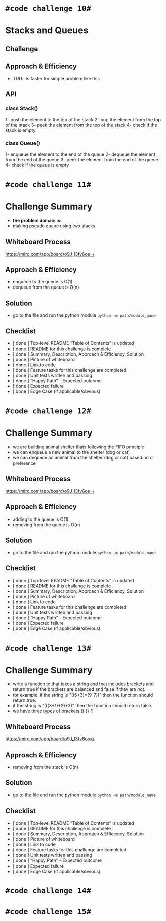 
# **```#code challenge 10#```**

# Stacks and Queues
<!-- we are implementing stack and queue here then we are writing tests to check our work-->

## Challenge
<!-- implementing stack and queue -->

## Approach & Efficiency
<!-- What approach did you take? Why? What is the Big O space/time for this approach? -->
- TDD: its faster for simple problem like this

## API
<!-- Description of each method publicly available to your Stack and Queue-->

### class Stack()

1- push the element to the top of the stack
2- pop the element from the top of the stack
3- peek the element from the top of the stack
4- check if the stack is empty

### class Queue()

1- enqueue the element to the end of the queue
2- dequeue the element from the end of the queue
3- peek the element from the end of the queue
4- check if the queue is empty

</hr>

# **```#code challenge 11#```**
# Challenge Summary
<!-- Description of the challenge -->
- **the problem domain is:**
- making pseudo queue using two stacks
## Whiteboard Process
<!-- Embedded whiteboard image -->
<https://miro.com/app/board/o9J_l3fv6os=/>

<!-- ![Miro Board](asserts/codechallenge12/code.png) -->
## Approach & Efficiency
<!-- What approach did you take? Why? What is the Big O space/time for this approach? -->
- enqueue to the queue is O(1)
- dequeue from the queue is O(n)

## Solution
<!-- Show how to run your code, and examples of it in action -->
- go to the file and run the python module
```python -m path/module_name```

## Checklist

- [ done ] Top-level README “Table of Contents” is updated
- [ done ] README for this challenge is complete
- [ done ] Summary, Description, Approach & Efficiency, Solution
- [ done ] Picture of whiteboard
- [ done ] Link to code
- [ done ] Feature tasks for this challenge are completed
- [ done ] Unit tests written and passing
- [ done ] “Happy Path” - Expected outcome
- [ done ] Expected failure
- [ done ] Edge Case (if applicable/obvious)

</hr>

# **```#code challenge 12#```**

# Challenge Summary
<!-- Description of the challenge -->
- we are building animal shelter thats following the FIFO principle
- we can enqueue a new animal to the shelter (dog or cat)
- we can dequeue an animal from the shelter (dog or cat) based on or preference

## Whiteboard Process
<!-- Embedded whiteboard image -->
<https://miro.com/app/board/o9J_l3fv6os=/>

<!-- ![Miro Board](asserts/codechallenge12/code.png) -->
## Approach & Efficiency
<!-- What approach did you take? Why? What is the Big O space/time for this approach? -->
- adding to the queue is O(1)
- removing from the queue is O(n)

## Solution
<!-- Show how to run your code, and examples of it in action -->
- go to the file and run the python module
```python -m path/module_name```

## Checklist

- [ done ] Top-level README “Table of Contents” is updated
- [ done ] README for this challenge is complete
- [ done ] Summary, Description, Approach & Efficiency, Solution
- [ done ] Picture of whiteboard
- [ done ] Link to code
- [ done ] Feature tasks for this challenge are completed
- [ done ] Unit tests written and passing
- [ done ] “Happy Path” - Expected outcome
- [ done ] Expected failure
- [ done ] Edge Case (if applicable/obvious)

</hr>

# **```#code challenge 13#```**

# Challenge Summary

- write a function to that takes a string and that includes brackets and return true if the brackets are balanced and false if they are not.
- for example: if the string is "((5+3)*(9-7))" then the function should return true.
- if the string is "(((3+1)+2)*3)" then the function should return false.
- we have three types of brackets () {} []

## Whiteboard Process
<!-- Embedded whiteboard image -->
<https://miro.com/app/board/o9J_l3fv6os=/>

<!-- ![Miro Board](asserts/codechallenge12/code.png) -->
## Approach & Efficiency
<!-- What approach did you take? Why? What is the Big O space/time for this approach? -->
- removing from the stack is O(n)

## Solution
<!-- Show how to run your code, and examples of it in action -->
- go to the file and run the python module
```python -m path/module_name```

## Checklist

- [ done ] Top-level README “Table of Contents” is updated
- [ done ] README for this challenge is complete
- [ done ] Summary, Description, Approach & Efficiency, Solution
- [ done ] Picture of whiteboard
- [ done ] Link to code
- [ done ] Feature tasks for this challenge are completed
- [ done ] Unit tests written and passing
- [ done ] “Happy Path” - Expected outcome
- [ done ] Expected failure
- [ done ] Edge Case (if applicable/obvious)

</hr>

# **```#code challenge 14#```**
 <!-- working on it -->

</hr>

# **```#code challenge 15#```**
 <!-- working on it -->